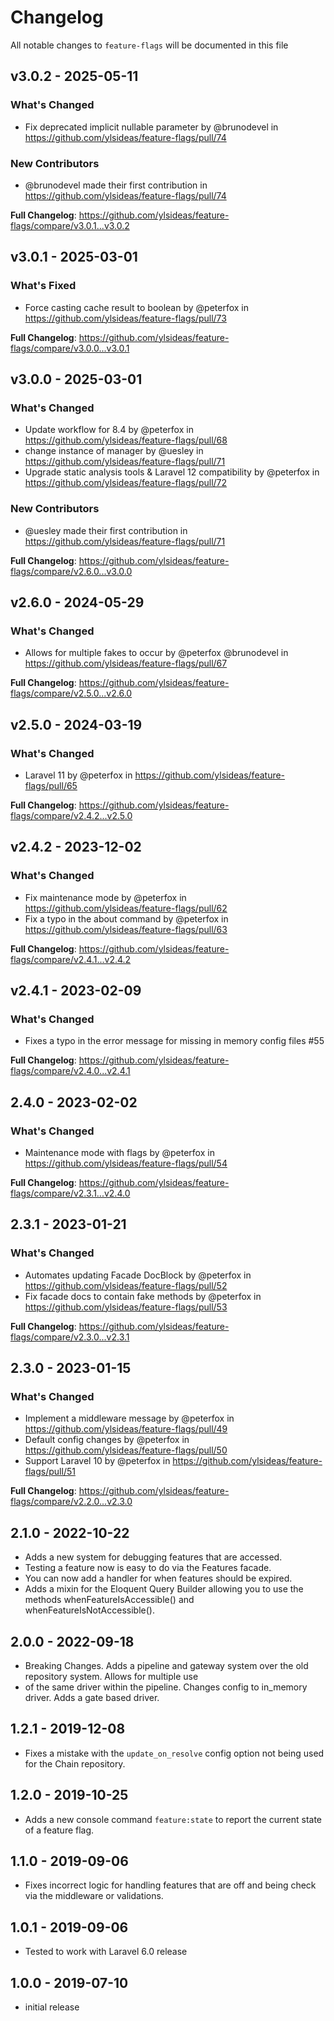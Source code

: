 # Changelog

All notable changes to `feature-flags` will be documented in this file

## v3.0.2 - 2025-05-11

### What's Changed

* Fix deprecated implicit nullable parameter by @brunodevel in https://github.com/ylsideas/feature-flags/pull/74

### New Contributors

* @brunodevel made their first contribution in https://github.com/ylsideas/feature-flags/pull/74

**Full Changelog**: https://github.com/ylsideas/feature-flags/compare/v3.0.1...v3.0.2

## v3.0.1 - 2025-03-01

### What's Fixed

* Force casting cache result to boolean by @peterfox in https://github.com/ylsideas/feature-flags/pull/73

**Full Changelog**: https://github.com/ylsideas/feature-flags/compare/v3.0.0...v3.0.1

## v3.0.0 - 2025-03-01

### What's Changed

* Update workflow for 8.4 by @peterfox in https://github.com/ylsideas/feature-flags/pull/68
* change instance of manager by @uesley in https://github.com/ylsideas/feature-flags/pull/71
* Upgrade static analysis tools & Laravel 12 compatibility by @peterfox in https://github.com/ylsideas/feature-flags/pull/72

### New Contributors

* @uesley made their first contribution in https://github.com/ylsideas/feature-flags/pull/71

**Full Changelog**: https://github.com/ylsideas/feature-flags/compare/v2.6.0...v3.0.0

## v2.6.0 - 2024-05-29

### What's Changed

* Allows for multiple fakes to occur by @peterfox @brunodevel in https://github.com/ylsideas/feature-flags/pull/67

**Full Changelog**: https://github.com/ylsideas/feature-flags/compare/v2.5.0...v2.6.0

## v2.5.0 - 2024-03-19

### What's Changed

* Laravel 11 by @peterfox in https://github.com/ylsideas/feature-flags/pull/65

**Full Changelog**: https://github.com/ylsideas/feature-flags/compare/v2.4.2...v2.5.0

## v2.4.2 - 2023-12-02

### What's Changed

* Fix maintenance mode by @peterfox in https://github.com/ylsideas/feature-flags/pull/62
* Fix a typo in the about command by @peterfox in https://github.com/ylsideas/feature-flags/pull/63

**Full Changelog**: https://github.com/ylsideas/feature-flags/compare/v2.4.1...v2.4.2

## v2.4.1 - 2023-02-09

### What's Changed

- Fixes a typo in the error message for missing in memory config files #55

**Full Changelog**: https://github.com/ylsideas/feature-flags/compare/v2.4.0...v2.4.1

## 2.4.0 - 2023-02-02

### What's Changed

- Maintenance mode with flags by @peterfox in https://github.com/ylsideas/feature-flags/pull/54

**Full Changelog**: https://github.com/ylsideas/feature-flags/compare/v2.3.1...v2.4.0

## 2.3.1 - 2023-01-21

### What's Changed

- Automates updating Facade DocBlock by @peterfox in https://github.com/ylsideas/feature-flags/pull/52
- Fix facade docs to contain fake methods by @peterfox in https://github.com/ylsideas/feature-flags/pull/53

**Full Changelog**: https://github.com/ylsideas/feature-flags/compare/v2.3.0...v2.3.1

## 2.3.0 - 2023-01-15

### What's Changed

- Implement a middleware message by @peterfox in https://github.com/ylsideas/feature-flags/pull/49
- Default config changes by @peterfox in https://github.com/ylsideas/feature-flags/pull/50
- Support Laravel 10 by @peterfox in https://github.com/ylsideas/feature-flags/pull/51

**Full Changelog**: https://github.com/ylsideas/feature-flags/compare/v2.2.0...v2.3.0

## 2.1.0 - 2022-10-22

- Adds a new system for debugging features that are accessed.
- Testing a feature now is easy to do via the Features facade.
- You can now add a handler for when features should be expired.
- Adds a mixin for the Eloquent Query Builder allowing you to use the methods whenFeatureIsAccessible() and whenFeatureIsNotAccessible().

## 2.0.0 - 2022-09-18

- Breaking Changes. Adds a pipeline and gateway system over the old repository system. Allows for multiple use
- of the same driver within the pipeline. Changes config to in_memory driver. Adds a gate based driver.

## 1.2.1 - 2019-12-08

- Fixes a mistake with the `update_on_resolve` config option not being used for the Chain repository.

## 1.2.0 - 2019-10-25

- Adds a new console command `feature:state` to report the current state of a feature flag.

## 1.1.0 - 2019-09-06

- Fixes incorrect logic for handling features that are off and being check via the middleware or validations.

## 1.0.1 - 2019-09-06

- Tested to work with Laravel 6.0 release

## 1.0.0 - 2019-07-10

- initial release
